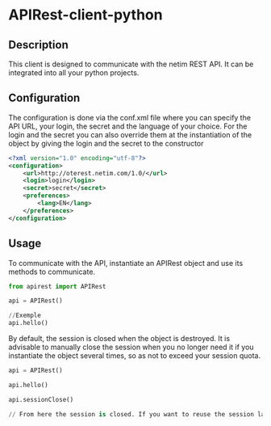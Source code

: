 # APIRest-client-python

## Description
This client is designed to communicate with the netim REST API.
It can be integrated into all your python projects.

## Configuration
The configuration is done via the conf.xml file where you can specify the API URL, your login, the secret and the language of your choice.
For the login and the secret you can also override them at the instantiation of the object by giving the login and the secret to the constructor

```xml
<?xml version="1.0" encoding="utf-8"?>
<configuration>
    <url>http://oterest.netim.com/1.0/</url>
    <login>login</login>
    <secret>secret</secret>
    <preferences>
        <lang>EN</lang>
    </preferences>
</configuration>
```

## Usage
To communicate with the API, instantiate an APIRest object and use its methods to communicate.

```python
from apirest import APIRest

api = APIRest()

//Exemple
api.hello()

```
By default, the session is closed when the object is destroyed. It is advisable to manually close the session when you no longer need it if you instantiate the object several times, so as not to exceed your session quota.

```python
api = APIRest()

api.hello()

api.sessionClose()

// From here the session is closed. If you want to reuse the session later you will have to do api.sessionOpen();
```